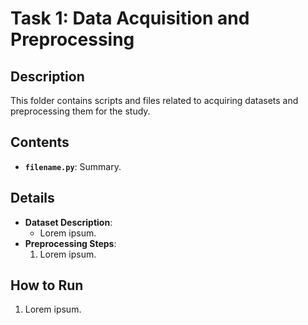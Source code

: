# Task 1: Data Acquisition and Preprocessing

## Description

This folder contains scripts and files related to acquiring datasets and preprocessing them for the study.

## Contents

- **`filename.py`**: Summary.

## Details

- **Dataset Description**:
  - Lorem ipsum.
- **Preprocessing Steps**:
  1. Lorem ipsum.

## How to Run

1. Lorem ipsum.
